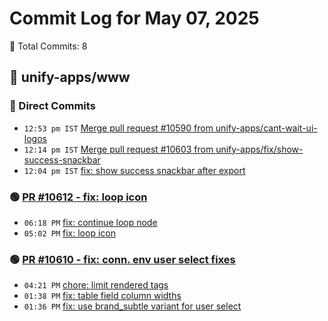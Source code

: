 # Commit Log for May 07, 2025

📝 Total Commits: 8

## 📁 unify-apps/www

### 🔨 Direct Commits

- `12:53 pm IST` [Merge pull request #10590 from unify-apps/cant-wait-ui-logos](https://github.com/unify-apps/www/commit/c8d7071b80278a6edef70ca388c8015d6532a469)
- `12:14 pm IST` [Merge pull request #10603 from unify-apps/fix/show-success-snackbar](https://github.com/unify-apps/www/commit/9e319f6c3d67a56205da33f87c01722ad59d8ff7)
- `12:04 pm IST` [fix: show success snackbar after export](https://github.com/unify-apps/www/commit/8244ec68871f90366697ef37285844ed89b1e003)

### 🟢 [PR #10612 - fix: loop icon](https://github.com/unify-apps/www/pull/10612)

- `06:18 PM` [fix: continue loop node](https://github.com/unify-apps/www/commit/4116f8b11e5348feae081b80108005052f19665b)
- `05:02 PM` [fix: loop icon](https://github.com/unify-apps/www/commit/6fb03f34d7349da49db2bde22e3ae9ac10db6ee7)

### 🟢 [PR #10610 - fix: conn. env user select fixes](https://github.com/unify-apps/www/pull/10610)

- `04:21 PM` [chore: limit rendered tags](https://github.com/unify-apps/www/commit/6a13aa30ff23cc65b4a04676a661561c6283b991)
- `01:38 PM` [fix: table field column widths](https://github.com/unify-apps/www/commit/f0801562ca32b556f148197a98947b3e5334edb8)
- `01:36 PM` [fix: use brand_subtle variant for user select](https://github.com/unify-apps/www/commit/a6cd7a23b36acdb71c888e7252bed5c8ed5d3eb8)


